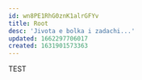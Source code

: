 ```yaml
---
id: wn8PE1RhG0znK1alrGFYv
title: Root
desc: 'Jivota e bolka i zadachi...'
updated: 1662297706017
created: 1631901573363
---
```

TEST